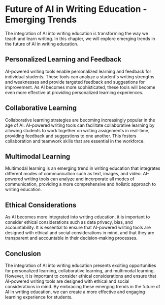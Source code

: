 Future of AI in Writing Education - Emerging Trends
==============================================================

The integration of AI into writing education is transforming the way we teach and learn writing. In this chapter, we will explore emerging trends in the future of AI in writing education.

Personalized Learning and Feedback
----------------------------------

AI-powered writing tools enable personalized learning and feedback for individual students. These tools can analyze a student's writing strengths and weaknesses and provide targeted feedback and suggestions for improvement. As AI becomes more sophisticated, these tools will become even more effective at providing personalized learning experiences.

Collaborative Learning
----------------------

Collaborative learning strategies are becoming increasingly popular in the age of AI. AI-powered writing tools can facilitate collaborative learning by allowing students to work together on writing assignments in real-time, providing feedback and suggestions to one another. This fosters collaboration and teamwork skills that are essential in the workforce.

Multimodal Learning
-------------------

Multimodal learning is an emerging trend in writing education that integrates different modes of communication such as text, images, and video. AI-powered writing tools can analyze and incorporate all modes of communication, providing a more comprehensive and holistic approach to writing education.

Ethical Considerations
----------------------

As AI becomes more integrated into writing education, it is important to consider ethical considerations such as data privacy, bias, and accountability. It is essential to ensure that AI-powered writing tools are designed with ethical and social considerations in mind, and that they are transparent and accountable in their decision-making processes.

Conclusion
----------

The integration of AI into writing education presents exciting opportunities for personalized learning, collaborative learning, and multimodal learning. However, it is important to consider ethical considerations and ensure that AI-powered writing tools are designed with ethical and social considerations in mind. By embracing these emerging trends in the future of AI in writing education, we can create a more effective and engaging learning experience for students.
